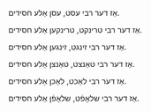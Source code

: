 אַז דער רבי עסט,
עסן אַלע חסידים.

אַז דער רבי טרינקט,
טרינקען אַלע חסידים.

אַז דער רבי זינגט,
זינגען אַלע חסידים.

אַז דער רבי טאַנצט,
טאַנצן אַלע חסידים.

אַז דער רבי לאַכט,
לאַכן אַלע חסידים.

אַז דער רבי שלאָפֿט,
שלאָפֿן אַלע חסידים.
